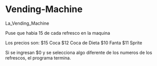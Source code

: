 # Vending-Machine
La_Vending_Machine

Puse que habia 15 de cada refresco en la maquina

Los precios son:
$15 Coca
$12 Coca de Dieta
$10 Fanta
$11 Sprite


Si se ingresan $0 y se selecciona algo diferente de los numeros de los refrescos, el programa termina.
